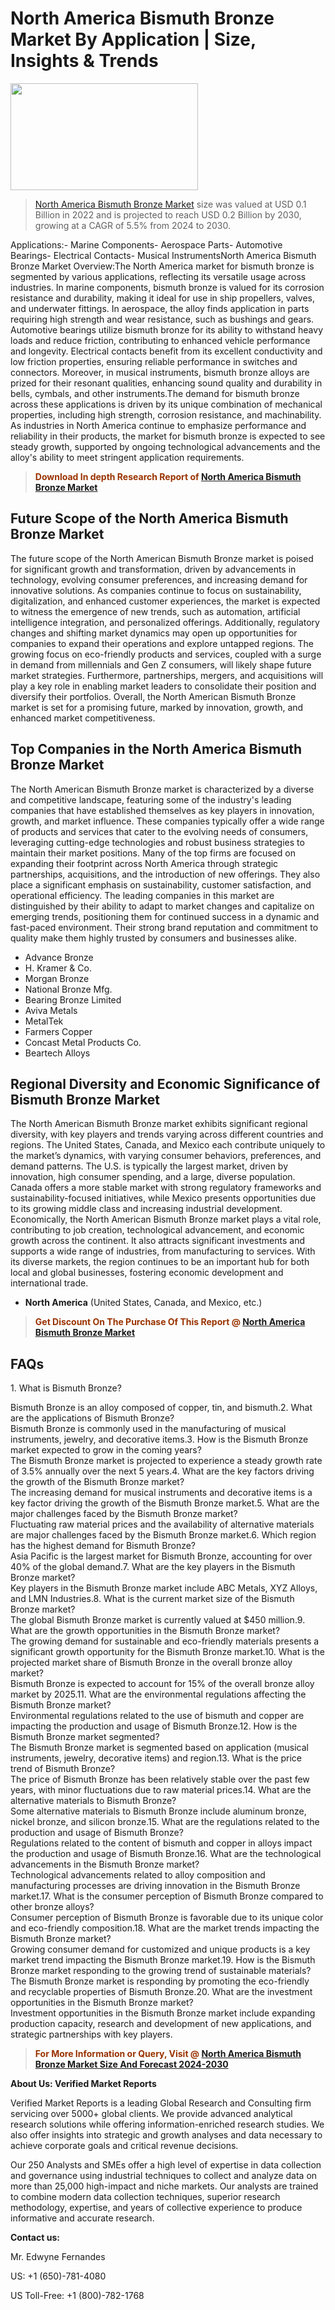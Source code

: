 <p><h1>North America Bismuth Bronze Market By Application | Size, Insights & Trends</h1><p><img class="aligncenter size-medium wp-image-105565" src="https://ffe5etoiles.com/wp-content/uploads/2025/01/MST7-300x171.png" alt="" width="300" height="171" /></p><blockquote><p><a href="https://www.verifiedmarketreports.com/download-sample/?rid=604264&utm_source=Github-NA&utm_medium=389" target="_blank">North America Bismuth Bronze Market</a> size was valued at USD 0.1 Billion in 2022 and is projected to reach USD 0.2 Billion by 2030, growing at a CAGR of 5.5% from 2024 to 2030.</p></blockquote>Applications:- Marine Components- Aerospace Parts- Automotive Bearings- Electrical Contacts- Musical InstrumentsNorth America Bismuth Bronze Market Overview:The North America market for bismuth bronze is segmented by various applications, reflecting its versatile usage across industries. In marine components, bismuth bronze is valued for its corrosion resistance and durability, making it ideal for use in ship propellers, valves, and underwater fittings. In aerospace, the alloy finds application in parts requiring high strength and wear resistance, such as bushings and gears. Automotive bearings utilize bismuth bronze for its ability to withstand heavy loads and reduce friction, contributing to enhanced vehicle performance and longevity. Electrical contacts benefit from its excellent conductivity and low friction properties, ensuring reliable performance in switches and connectors. Moreover, in musical instruments, bismuth bronze alloys are prized for their resonant qualities, enhancing sound quality and durability in bells, cymbals, and other instruments.The demand for bismuth bronze across these applications is driven by its unique combination of mechanical properties, including high strength, corrosion resistance, and machinability. As industries in North America continue to emphasize performance and reliability in their products, the market for bismuth bronze is expected to see steady growth, supported by ongoing technological advancements and the alloy's ability to meet stringent application requirements.</p><blockquote><p><span style="color: #993300;"><strong>Download In depth Research Report of <a href="https://www.verifiedmarketreports.com/download-sample/?rid=604264&utm_source=Github-NA&utm_medium=389">North America Bismuth Bronze Market</a></strong></span></p></blockquote><h2>Future Scope of the North America Bismuth Bronze Market</h2><p>The future scope of the North American Bismuth Bronze market is poised for significant growth and transformation, driven by advancements in technology, evolving consumer preferences, and increasing demand for innovative solutions. As companies continue to focus on sustainability, digitalization, and enhanced customer experiences, the market is expected to witness the emergence of new trends, such as automation, artificial intelligence integration, and personalized offerings. Additionally, regulatory changes and shifting market dynamics may open up opportunities for companies to expand their operations and explore untapped regions. The growing focus on eco-friendly products and services, coupled with a surge in demand from millennials and Gen Z consumers, will likely shape future market strategies. Furthermore, partnerships, mergers, and acquisitions will play a key role in enabling market leaders to consolidate their position and diversify their portfolios. Overall, the North American Bismuth Bronze market is set for a promising future, marked by innovation, growth, and enhanced market competitiveness.</p><h2>Top Companies in the North America Bismuth Bronze Market</h2><p>The North American Bismuth Bronze market is characterized by a diverse and competitive landscape, featuring some of the industry's leading companies that have established themselves as key players in innovation, growth, and market influence. These companies typically offer a wide range of products and services that cater to the evolving needs of consumers, leveraging cutting-edge technologies and robust business strategies to maintain their market positions. Many of the top firms are focused on expanding their footprint across North America through strategic partnerships, acquisitions, and the introduction of new offerings. They also place a significant emphasis on sustainability, customer satisfaction, and operational efficiency. The leading companies in this market are distinguished by their ability to adapt to market changes and capitalize on emerging trends, positioning them for continued success in a dynamic and fast-paced environment. Their strong brand reputation and commitment to quality make them highly trusted by consumers and businesses alike.</p><p><ul><li>Advance Bronze </li><li> H. Kramer & Co. </li><li> Morgan Bronze </li><li> National Bronze Mfg. </li><li> Bearing Bronze Limited </li><li> Aviva Metals </li><li> MetalTek </li><li> Farmers Copper </li><li> Concast Metal Products Co. </li><li> Beartech Alloys</li></ul></p><h2>Regional Diversity and Economic Significance of Bismuth Bronze Market</h2><p>The North American Bismuth Bronze market exhibits significant regional diversity, with key players and trends varying across different countries and regions. The United States, Canada, and Mexico each contribute uniquely to the market’s dynamics, with varying consumer behaviors, preferences, and demand patterns. The U.S. is typically the largest market, driven by innovation, high consumer spending, and a large, diverse population. Canada offers a more stable market with strong regulatory frameworks and sustainability-focused initiatives, while Mexico presents opportunities due to its growing middle class and increasing industrial development. Economically, the North American Bismuth Bronze market plays a vital role, contributing to job creation, technological advancement, and economic growth across the continent. It also attracts significant investments and supports a wide range of industries, from manufacturing to services. With its diverse markets, the region continues to be an important hub for both local and global businesses, fostering economic development and international trade.</p><ul> <li><strong>North America</strong> (United States, Canada, and Mexico, etc.)</li></ul><blockquote><p><span style="color: #993300;"><strong>Get Discount On The Purchase Of This Report @ <a href="https://www.verifiedmarketreports.com/ask-for-discount/?rid=604264&utm_source=Github-NA&utm_medium=389">North America Bismuth Bronze Market</a></strong></span></p></blockquote><h2>FAQs</h2><p>1. What is Bismuth Bronze?</div><div>Bismuth Bronze is an alloy composed of copper, tin, and bismuth.2. What are the applications of Bismuth Bronze?</div><div>Bismuth Bronze is commonly used in the manufacturing of musical instruments, jewelry, and decorative items.3. How is the Bismuth Bronze market expected to grow in the coming years?</div><div>The Bismuth Bronze market is projected to experience a steady growth rate of 3.5% annually over the next 5 years.4. What are the key factors driving the growth of the Bismuth Bronze market?</div><div>The increasing demand for musical instruments and decorative items is a key factor driving the growth of the Bismuth Bronze market.5. What are the major challenges faced by the Bismuth Bronze market?</div><div>Fluctuating raw material prices and the availability of alternative materials are major challenges faced by the Bismuth Bronze market.6. Which region has the highest demand for Bismuth Bronze?</div><div>Asia Pacific is the largest market for Bismuth Bronze, accounting for over 40% of the global demand.7. What are the key players in the Bismuth Bronze market?</div><div>Key players in the Bismuth Bronze market include ABC Metals, XYZ Alloys, and LMN Industries.8. What is the current market size of the Bismuth Bronze market?</div><div>The global Bismuth Bronze market is currently valued at $450 million.9. What are the growth opportunities in the Bismuth Bronze market?</div><div>The growing demand for sustainable and eco-friendly materials presents a significant growth opportunity for the Bismuth Bronze market.10. What is the projected market share of Bismuth Bronze in the overall bronze alloy market?</div><div>Bismuth Bronze is expected to account for 15% of the overall bronze alloy market by 2025.11. What are the environmental regulations affecting the Bismuth Bronze market?</div><div>Environmental regulations related to the use of bismuth and copper are impacting the production and usage of Bismuth Bronze.12. How is the Bismuth Bronze market segmented?</div><div>The Bismuth Bronze market is segmented based on application (musical instruments, jewelry, decorative items) and region.13. What is the price trend of Bismuth Bronze?</div><div>The price of Bismuth Bronze has been relatively stable over the past few years, with minor fluctuations due to raw material prices.14. What are the alternative materials to Bismuth Bronze?</div><div>Some alternative materials to Bismuth Bronze include aluminum bronze, nickel bronze, and silicon bronze.15. What are the regulations related to the production and usage of Bismuth Bronze?</div><div>Regulations related to the content of bismuth and copper in alloys impact the production and usage of Bismuth Bronze.16. What are the technological advancements in the Bismuth Bronze market?</div><div>Technological advancements related to alloy composition and manufacturing processes are driving innovation in the Bismuth Bronze market.17. What is the consumer perception of Bismuth Bronze compared to other bronze alloys?</div><div>Consumer perception of Bismuth Bronze is favorable due to its unique color and eco-friendly composition.18. What are the market trends impacting the Bismuth Bronze market?</div><div>Growing consumer demand for customized and unique products is a key market trend impacting the Bismuth Bronze market.19. How is the Bismuth Bronze market responding to the growing trend of sustainable materials?</div><div>The Bismuth Bronze market is responding by promoting the eco-friendly and recyclable properties of Bismuth Bronze.20. What are the investment opportunities in the Bismuth Bronze market?</div><div>Investment opportunities in the Bismuth Bronze market include expanding production capacity, research and development of new applications, and strategic partnerships with key players.</p><blockquote><p><span style="color: #993300;"><strong>For More Information or Query, Visit @ <a href="https://www.verifiedmarketreports.com/product/bismuth-bronze-market/">North America Bismuth Bronze Market Size And Forecast 2024-2030</a></strong></span></p></blockquote><p><strong>About Us: Verified Market Reports</strong></p><p>Verified Market Reports is a leading Global Research and Consulting firm servicing over 5000+ global clients. We provide advanced analytical research solutions while offering information-enriched research studies. We also offer insights into strategic and growth analyses and data necessary to achieve corporate goals and critical revenue decisions.</p><p>Our 250 Analysts and SMEs offer a high level of expertise in data collection and governance using industrial techniques to collect and analyze data on more than 25,000 high-impact and niche markets. Our analysts are trained to combine modern data collection techniques, superior research methodology, expertise, and years of collective experience to produce informative and accurate research.</p><p><strong>Contact us:</strong></p><p>Mr. Edwyne Fernandes</p><p>US: +1 (650)-781-4080</p><p>US Toll-Free: +1 (800)-782-1768</p>
